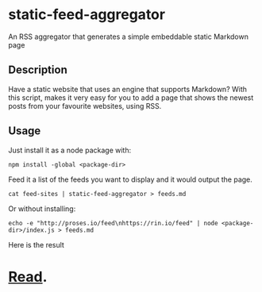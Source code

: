 # static-feed-aggregator
An RSS aggregator that generates a simple embeddable static Markdown page


Description
---
Have a static website that uses an engine that supports Markdown? With this script, makes it very easy for you to add a page that shows the newest posts from your favourite websites, using RSS. 

Usage
---
Just install it as a node package with:

```
npm install -global <package-dir>
```

Feed it a list of the feeds you want to display and it would output the page.

```
cat feed-sites | static-feed-aggregator > feeds.md
```

Or without installing:


```
echo -e "http://proses.io/feed\nhttps://rin.io/feed" | node <package-dir>/index.js > feeds.md
```

Here is the result

# [Read](https://abuseofnotation.github.io/static-feed-aggregator/feeds).
